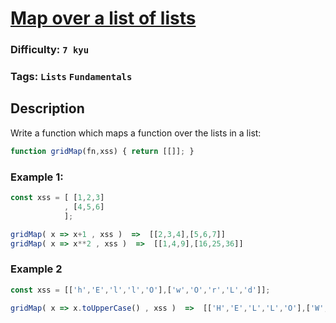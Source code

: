 # [Map over a list of lists](https://www.codewars.com/kata/606b43f4adea6e00425dff42)

### Difficulty: `7 kyu`

### Tags: `Lists` `Fundamentals`

## Description

Write a function which maps a function over the lists in a list:

```js
function gridMap(fn,xss) { return [[]]; }
```

### Example 1:

```js
const xss = [ [1,2,3]
            , [4,5,6]
            ];

gridMap( x => x+1 , xss )  =>  [[2,3,4],[5,6,7]]
gridMap( x => x**2 , xss )  =>  [[1,4,9],[16,25,36]]
```

### Example 2

```js
const xss = [['h','E','l','l','O'],['w','O','r','L','d']];

gridMap( x => x.toUpperCase() , xss )  =>  [['H','E','L','L','O'],['W','O','R','L','D']]
```